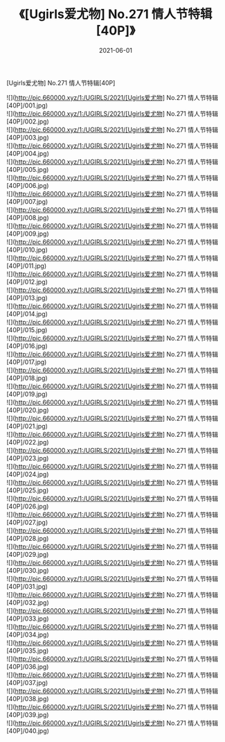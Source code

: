 ﻿---
layout: post
title:  《[Ugirls爱尤物] No.271 情人节特辑[40P]》
date:   2021-06-01
img: http://pic.660000.xyz/1:/UGIRLS/2021/[Ugirls爱尤物] No.271 情人节特辑[40P]/000.jpg
categories: [美女, 清纯, 唯美]
---

[Ugirls爱尤物] No.271 情人节特辑[40P]

  ![](http://pic.660000.xyz/1:/UGIRLS/2021/[Ugirls爱尤物] No.271 情人节特辑[40P]/001.jpg) <br> ![](http://pic.660000.xyz/1:/UGIRLS/2021/[Ugirls爱尤物] No.271 情人节特辑[40P]/002.jpg) <br> ![](http://pic.660000.xyz/1:/UGIRLS/2021/[Ugirls爱尤物] No.271 情人节特辑[40P]/003.jpg) <br> ![](http://pic.660000.xyz/1:/UGIRLS/2021/[Ugirls爱尤物] No.271 情人节特辑[40P]/004.jpg) <br> ![](http://pic.660000.xyz/1:/UGIRLS/2021/[Ugirls爱尤物] No.271 情人节特辑[40P]/005.jpg) <br> ![](http://pic.660000.xyz/1:/UGIRLS/2021/[Ugirls爱尤物] No.271 情人节特辑[40P]/006.jpg) <br> ![](http://pic.660000.xyz/1:/UGIRLS/2021/[Ugirls爱尤物] No.271 情人节特辑[40P]/007.jpg) <br> ![](http://pic.660000.xyz/1:/UGIRLS/2021/[Ugirls爱尤物] No.271 情人节特辑[40P]/008.jpg) <br> ![](http://pic.660000.xyz/1:/UGIRLS/2021/[Ugirls爱尤物] No.271 情人节特辑[40P]/009.jpg) <br> ![](http://pic.660000.xyz/1:/UGIRLS/2021/[Ugirls爱尤物] No.271 情人节特辑[40P]/010.jpg) <br> ![](http://pic.660000.xyz/1:/UGIRLS/2021/[Ugirls爱尤物] No.271 情人节特辑[40P]/011.jpg) <br> ![](http://pic.660000.xyz/1:/UGIRLS/2021/[Ugirls爱尤物] No.271 情人节特辑[40P]/012.jpg) <br> ![](http://pic.660000.xyz/1:/UGIRLS/2021/[Ugirls爱尤物] No.271 情人节特辑[40P]/013.jpg) <br> ![](http://pic.660000.xyz/1:/UGIRLS/2021/[Ugirls爱尤物] No.271 情人节特辑[40P]/014.jpg) <br> ![](http://pic.660000.xyz/1:/UGIRLS/2021/[Ugirls爱尤物] No.271 情人节特辑[40P]/015.jpg) <br> ![](http://pic.660000.xyz/1:/UGIRLS/2021/[Ugirls爱尤物] No.271 情人节特辑[40P]/016.jpg) <br> ![](http://pic.660000.xyz/1:/UGIRLS/2021/[Ugirls爱尤物] No.271 情人节特辑[40P]/017.jpg) <br> ![](http://pic.660000.xyz/1:/UGIRLS/2021/[Ugirls爱尤物] No.271 情人节特辑[40P]/018.jpg) <br> ![](http://pic.660000.xyz/1:/UGIRLS/2021/[Ugirls爱尤物] No.271 情人节特辑[40P]/019.jpg) <br> ![](http://pic.660000.xyz/1:/UGIRLS/2021/[Ugirls爱尤物] No.271 情人节特辑[40P]/020.jpg) <br> ![](http://pic.660000.xyz/1:/UGIRLS/2021/[Ugirls爱尤物] No.271 情人节特辑[40P]/021.jpg) <br> ![](http://pic.660000.xyz/1:/UGIRLS/2021/[Ugirls爱尤物] No.271 情人节特辑[40P]/022.jpg) <br> ![](http://pic.660000.xyz/1:/UGIRLS/2021/[Ugirls爱尤物] No.271 情人节特辑[40P]/023.jpg) <br> ![](http://pic.660000.xyz/1:/UGIRLS/2021/[Ugirls爱尤物] No.271 情人节特辑[40P]/024.jpg) <br> ![](http://pic.660000.xyz/1:/UGIRLS/2021/[Ugirls爱尤物] No.271 情人节特辑[40P]/025.jpg) <br> ![](http://pic.660000.xyz/1:/UGIRLS/2021/[Ugirls爱尤物] No.271 情人节特辑[40P]/026.jpg) <br> ![](http://pic.660000.xyz/1:/UGIRLS/2021/[Ugirls爱尤物] No.271 情人节特辑[40P]/027.jpg) <br> ![](http://pic.660000.xyz/1:/UGIRLS/2021/[Ugirls爱尤物] No.271 情人节特辑[40P]/028.jpg) <br> ![](http://pic.660000.xyz/1:/UGIRLS/2021/[Ugirls爱尤物] No.271 情人节特辑[40P]/029.jpg) <br> ![](http://pic.660000.xyz/1:/UGIRLS/2021/[Ugirls爱尤物] No.271 情人节特辑[40P]/030.jpg) <br> ![](http://pic.660000.xyz/1:/UGIRLS/2021/[Ugirls爱尤物] No.271 情人节特辑[40P]/031.jpg) <br> ![](http://pic.660000.xyz/1:/UGIRLS/2021/[Ugirls爱尤物] No.271 情人节特辑[40P]/032.jpg) <br> ![](http://pic.660000.xyz/1:/UGIRLS/2021/[Ugirls爱尤物] No.271 情人节特辑[40P]/033.jpg) <br> ![](http://pic.660000.xyz/1:/UGIRLS/2021/[Ugirls爱尤物] No.271 情人节特辑[40P]/034.jpg) <br> ![](http://pic.660000.xyz/1:/UGIRLS/2021/[Ugirls爱尤物] No.271 情人节特辑[40P]/035.jpg) <br> ![](http://pic.660000.xyz/1:/UGIRLS/2021/[Ugirls爱尤物] No.271 情人节特辑[40P]/036.jpg) <br> ![](http://pic.660000.xyz/1:/UGIRLS/2021/[Ugirls爱尤物] No.271 情人节特辑[40P]/037.jpg) <br> ![](http://pic.660000.xyz/1:/UGIRLS/2021/[Ugirls爱尤物] No.271 情人节特辑[40P]/038.jpg) <br> ![](http://pic.660000.xyz/1:/UGIRLS/2021/[Ugirls爱尤物] No.271 情人节特辑[40P]/039.jpg) <br> ![](http://pic.660000.xyz/1:/UGIRLS/2021/[Ugirls爱尤物] No.271 情人节特辑[40P]/040.jpg) <br>